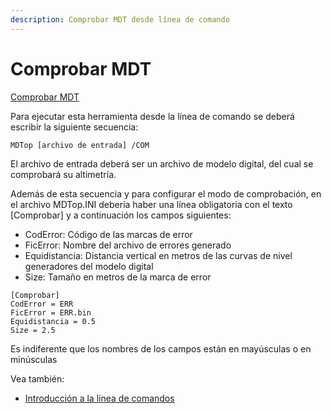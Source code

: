 ```yaml
---
description: Comprobar MDT desde línea de comando
---
```


# Comprobar MDT

[Comprobar MDT](../como.../untitled-13.md)

Para ejecutar esta herramienta desde la línea de comando se deberá escribir la siguiente secuencia:

```text
MDTop [archivo de entrada] /COM
```

El archivo de entrada deberá ser un archivo de modelo digital, del cual se comprobará su altimetría.

Además de esta secuencia y para configurar el modo de comprobación, en el archivo MDTop.INI debería haber una línea obligatoria con el texto \[Comprobar\] y a continuación los campos siguientes:

* CodError: Código de las marcas de error
* FicError: Nombre del archivo de errores generado
* Equidistancia: Distancia vertical en metros de las curvas de nivel generadores del modelo digital
* Size: Tamaño en metros de la marca de error

```text
[Comprobar]
CodError = ERR
FicError = ERR.bin
Equidistancia = 0.5
Size = 2.5
```

Es indiferente que los nombres de los campos están en mayúsculas o en minúsculas

Vea también:

* [Introducción a la línea de comandos](./)

